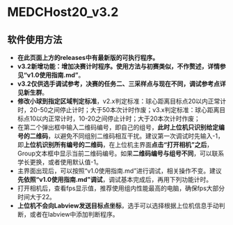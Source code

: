 # MEDCHost20_v3.2

## 软件使用方法

- **在此页面上方的releases中有最新版的可执行程序。**
- **v3.2新增功能：增加决赛计时程序。**使用方法与初赛类似，不作赘述，详情参见**“v1.0使用指南.md”**。
- **v3.2仅供选手调试参考，决赛的任务二、三采样点与现在不同，调试参考点详见新生群**。
- **修改小球到指定区域判定标准**，v2.x判定标准：球心距离目标点20以内正常计时，20-50之间停止计时；大于50本次计时作废；v3.x判定标准：球心距离目标点10以内正常计时，10-20之间停止计时；大于20本次计时作废；
- 在第二个弹出框中输入二维码编号，即自己的组号，**此时上位机只识别给定编号的二维码**，以避免不同组别二维码相互干扰。建议第一次调试时先输入-1，即**上位机识别所有编号的二维码**，在上位机主界面**点击“打开相机”之后**，Group文本框中显示当前二维码编号。如果**二维码编号与组号不同**，可以联系学长更换，或者使用默认值-1。
- 主界面出现后，可以按照“v1.0使用指南.md”进行调试，相关操作不变。建议**先依照“v1.0使用指南.md”调试**，调试基本完成后，再用下列功能计时。
- 打开相机后，查看fps显示值，推荐使用组内性能最高的电脑，确保fps大部分时间大于22。
- **上位机不会向Labview发送目标点坐标**，选手可以选择根据上位机信息手动判断，或者在labview中添加判断程序。

